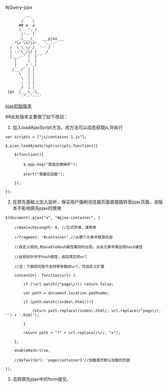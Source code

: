 #jQuery-pjax

            .--.
           /    \
          ## a  a
          (   '._)
           |'-- |
         _.\___/_   ___pjax___
       ."\> \Y/|<'.  '._.-'
      /  \ \_\/ /  '-' /
      | --'\_/|/ |   _/
      |___.-' |  |`'`
        |     |  |
        |    / './
       /__./` | |
          \   | |
           \  | |
           ;  | |
           /  | |
     jgs  |___\_.\_
          `-"--'---'
          
[pjax初始版本](https://github.com/defunkt/jquery-pjax)


##此处版本主要做了如下改动：


1. 加入loadAjaxScript方法，改方法可以动态获取js,并执行
```
var scripts = ["js/container.1.js"];

$.pjax.loadAjaxScript(scripts,function(){

	$(function(){
	
		$.app.msg("我适合做插件");
		
		alert("我最后加载");
		
	});
	
});
```

2. 在原先基础上加入监听，保证用户强刷浏览器页面直接跳转至pjax页面，该版本不影响原先pjax的使用

```
$(document).pjax("a", "#pjax-container", {

	//maxCacheLength: 0, //正式环境，请修改
	
	//fragment: "#container",//从哪个元素中获取内容
	
	//自定义规则,和enableHash属性需同时出现，点击元素中需出现hash属性
	
	//此规则针对于hash属性，返回真实的url
	
	//注：下面规则暂不支持带参数的url，可自定义扩展
	
	contentUrl: function(url) {
	
		if (!url.match(/^page\//)) return false;
		
		var path = document.location.pathname;
		
		if (path.match(/index\.html/)){
		
			return path.replace(/index\.html/, url.replace(/^page\//, '') + '.html');
			
		}
		
		return path + "?" + url.replace(/\//, "=");
		
	},
	
	enableHash:true,
	
	//defaultUrl: 'page/container3'//加载首页默认加载的页面
	
});
```

3. 去除原先pjax中的form提交。